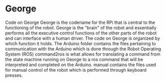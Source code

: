 # George
Code on George
George is the codename for the RPi that is central to the functioning of the robot.
George is the "brain" of the robot and essentially performs all the executive control functions of the other parts of the robot and can interface with a human driver.
The code on George is organized by which function it holds. The Arduino folder contains the files pertaining to communication with the Arduino which is done through the Robot Operating System (ROS)
command2ros is what allows for translating a command from the state machine running on George to a ros command that will be interpreted and completed on the Arduino.
manual contains the files used for manual control of the robot which is performed through keyboard presses.
